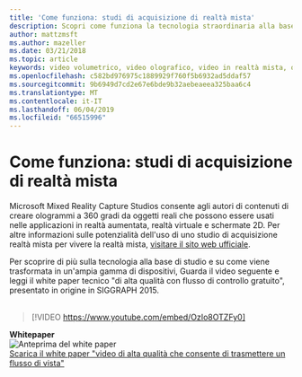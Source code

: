 ```yaml
---
title: 'Come funziona: studi di acquisizione di realtà mista'
description: Scopri come funziona la tecnologia straordinaria alla base dell'acquisizione video olografica di 360 gradi di Microsoft.
author: mattzmsft
ms.author: mazeller
ms.date: 03/21/2018
ms.topic: article
keywords: video volumetrico, video olografico, video in realtà mista, ologramma
ms.openlocfilehash: c582bd976975c1889929f760f5b6932ad5ddaf57
ms.sourcegitcommit: 9b6949d7cd2e67e6bde9b32aebeaeea325baa6c4
ms.translationtype: MT
ms.contentlocale: it-IT
ms.lasthandoff: 06/04/2019
ms.locfileid: "66515996"
---
```

# <a name="how-it-works---mixed-reality-capture-studios"></a>Come funziona: studi di acquisizione di realtà mista

Microsoft Mixed Reality Capture Studios consente agli autori di contenuti di creare ologrammi a 360 gradi da oggetti reali che possono essere usati nelle applicazioni in realtà aumentata, realtà virtuale e schermate 2D. Per altre informazioni sulle potenzialità dell'uso di uno studio di acquisizione realtà mista per vivere la realtà mista, [visitare il sito web ufficiale](https://www.microsoft.com/en-us/mixed-reality/capture-studios).

Per scoprire di più sulla tecnologia alla base di studio e su come viene trasformata in un'ampia gamma di dispositivi, Guarda il video seguente e leggi il white paper tecnico "di alta qualità con flusso di controllo gratuito", presentato in origine in SIGGRAPH 2015.
<br>
<br>
>[!VIDEO https://www.youtube.com/embed/OzIo8OTZFy0]


**Whitepaper**<br>
![Anteprima del white paper](images/siggraph-whitepaper-thumb-200px.png)<br>
[Scarica il white paper "video di alta qualità che consente di trasmettere un flusso di vista"](images/high-quality-streamable-free-viewpoint-video.pdf)
